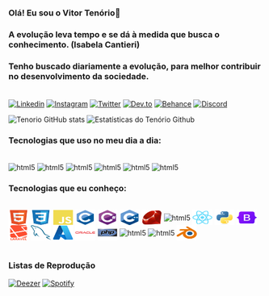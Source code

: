 ### Olá! Eu sou o Vitor Tenório👋

### A evolução leva tempo e se dá à medida que busca o conhecimento. (Isabela Cantieri)

### Tenho buscado diariamente a evolução, para melhor contribuir no desenvolvimento da sociedade.  </br></br>

[![Linkedin](https://img.shields.io/badge/LinkedIn-0077B5?style=for-the-badge&logo=linkedin&logoColor=white)](https://www.linkedin.com/in/vitor-mendes-abb71ba7/)
[![Instagram](https://img.shields.io/badge/Instagram-E4405F?style=for-the-badge&logo=instagram&logoColor=white)](https://www.instagram.com/21mendes.tenorio/)
[![Twitter](https://img.shields.io/badge/Twitter-1DA1F2?style=for-the-badge&logo=twitter&logoColor=white)]()
[![Dev.to](https://img.shields.io/badge/dev.to-0A0A0A?style=for-the-badge&logo=devdotto&logoColor=white)]()
[![Behance](https://img.shields.io/badge/-Behance-blue?style=for-the-badge&logo=behance&logoColor=white)]()
[![Discord](https://img.shields.io/badge/Discord-7289DA?style=for-the-badge&logo=discord&logoColor=white)]()

![Tenorio GitHub stats](https://github-readme-stats.vercel.app/api?username=DevSecTenorio&show_icons=true&theme=blue-green)
![Estatísticas do Tenório Github](https://github-readme-stats.vercel.app/api/top-langs/?username=DevSecTenorio&theme=blue-green)

### Tecnologias que uso no meu dia a dia:
<div style="display:inline_block"><br/>
    <img align="center" alt="html5" src="https://img.shields.io/badge/HTML5-E34F26?style=for-the-badge&logo=html5&logoColor=white"/>
    <img align="center" alt="html5" src="https://img.shields.io/badge/CSS3-1572B6?style=for-the-badge&logo=css3&logoColor=white"/>
    <img align="center" alt="html5" src="https://img.shields.io/badge/Ruby-CC342D?style=for-the-badge&logo=ruby&logoColor=white"/>
    <img align="center" alt="html5" src="https://img.shields.io/badge/Ruby_on_Rails-CC0000?style=for-the-badge&logo=ruby-on-rails&logoColor=white"/>
    <img align="center" alt="html5" src="https://img.shields.io/badge/React-20232A?style=for-the-badge&logo=react&logoColor=61DAFB"/>
    <img align="center" alt="html5" src="https://img.shields.io/badge/MySQL-00000F?style=for-the-badge&logo=mysql&logoColor=white"/>
</div>
          

### Tecnologias que eu conheço:
<div style="display:inline_block"><br/>
    <img align="center" alt="Vitor-HTML" height="30" width="40" src="https://raw.githubusercontent.com/devicons/devicon/master/icons/html5/html5-original.svg">
    <img align="center" alt="Vitor-CSS" height="30" width="40" src="https://raw.githubusercontent.com/devicons/devicon/master/icons/css3/css3-original.svg">
    <img align="center" alt="Vitor-Js" height="30" width="40" src="https://raw.githubusercontent.com/devicons/devicon/master/icons/javascript/javascript-plain.svg">
    <img align="center" alt="html5" height="30" width="40" src="https://github.com/devicons/devicon/blob/master/icons/c/c-original.svg"/>
    <img align="center" alt="html5" height="30" width="40" src="https://github.com/devicons/devicon/blob/master/icons/csharp/csharp-original.svg"/>
    <img align="center" alt="html5" height="30" width="40" src="https://github.com/devicons/devicon/blob/master/icons/cplusplus/cplusplus-original.svg"/>
    <img align="center" alt="html5" height="30" width="40" src="https://github.com/devicons/devicon/blob/master/icons/ruby/ruby-original.svg"/>
    <img align="center" alt="html5" height="30" width="30" src="https://pbs.twimg.com/media/CZGHPChUAAA3jqE.png:large"/>
    <img align="center" alt="html5" height="30" width="40" src="https://github.com/devicons/devicon/blob/master/icons/react/react-original.svg"/>
    <img align="center" alt="Vitor-Python" height="30" width="40" src="https://raw.githubusercontent.com/devicons/devicon/master/icons/python/python-original.svg">
    <img align="center" alt="html5" height="30" width="40" src="https://github.com/devicons/devicon/blob/master/icons/bootstrap/bootstrap-original.svg"/>
    <img align="center" alt="html5" height="30" width="40" src="https://github.com/devicons/devicon/blob/master/icons/laravel/laravel-plain-wordmark.svg"/>
    <img align="center" alt="html5" height="30" width="40" src="https://github.com/devicons/devicon/blob/master/icons/mysql/mysql-original.svg"/>
    <img align="center" alt="html5" height="30" width="40" src="https://github.com/devicons/devicon/blob/master/icons/azure/azure-original.svg"/>
    <img align="center" alt="html5" height="30" width="40" src="https://github.com/devicons/devicon/blob/master/icons/oracle/oracle-original.svg"/>
    <img align="center" alt="html5" height="30" width="40" src="https://github.com/devicons/devicon/blob/master/icons/php/php-original.svg"/>
    <img align="center" alt="html5" height="30" width="30" src="https://upload.wikimedia.org/wikipedia/commons/thumb/e/e1/Microsoft_Office_SharePoint_%282019%E2%80%93present%29.svg/2097px-Microsoft_Office_SharePoint_%282019%E2%80%93present%29.svg.png"/>
    <img align="center" alt="html5" height="30" width="30" src="https://seeklogo.com/images/I/IFS-logo-173A4409E3-seeklogo.com.png"/>
    <img align="center" alt="html5" height="30" width="40" src="https://github.com/devicons/devicon/blob/master/icons/blender/blender-original.svg"/>
 </div><br/>
 
 ### Listas de Reprodução
 
[![Deezer](https://img.shields.io/badge/Deezer-FEAA2D?style=for-the-badge&logo=deezer&logoColor=white)](https://deezer.page.link/Bp4KGTrdYAN8A5yx7)
[![Spotify](https://img.shields.io/badge/Spotify-1ED760?&style=for-the-badge&logo=spotify&logoColor=white)](https://open.spotify.com/playlist/5wjA0yKmsVybilZogO1ThP?si=c3338bc4465147de)
